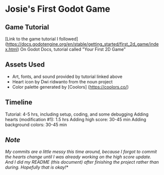 # Josie's First Godot Game

## Game Tutorial
[Link to the game tutorial I followed] (https://docs.godotengine.org/en/stable/getting_started/first_2d_game/index.html)
On Godot Docs, tutorial called "Your First 2D Game"

## Assets Used
- Art, fonts, and sound provided by tutorial linked above
- Heart icon by Dwi ridwanto from the noun project
- Color palette generated by [Coolors] (https://coolors.co/)

## Timeline
Tutorial: 4-5 hrs, including setup, coding, and some debugging
Adding hearts (modification #1): 1.5 hrs
Adding high score: 30-45 min
Adding background colors: 30-45 min

## *Note*
*My commits are a little messy this time around, because I forgot to commit the hearts change until I was already working on the high score update. And I did my README (this document) after finishing the project rather than during. Hopefully that is okay!**


